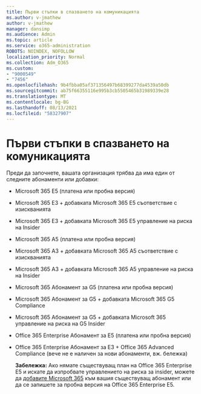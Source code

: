 ```yaml
---
title: Първи стъпки в спазването на комуникацията
ms.author: v-jmathew
author: v-jmathew
manager: dansimp
ms.audience: Admin
ms.topic: article
ms.service: o365-administration
ROBOTS: NOINDEX, NOFOLLOW
localization_priority: Normal
ms.collection: Adm_O365
ms.custom:
- "9000549"
- "7456"
ms.openlocfilehash: 9b4fbba05af371356497b68399277da4539a50db
ms.sourcegitcommit: ab75f66355116e995b3cb5505465b31989339e28
ms.translationtype: MT
ms.contentlocale: bg-BG
ms.lasthandoff: 08/13/2021
ms.locfileid: "58327907"
---
```

# <a name="get-started-with-communication-compliance"></a>Първи стъпки в спазването на комуникацията

Преди да започнете, вашата организация трябва да има един от следните абонаменти или добавки:

* Microsoft 365 E5 (платена или пробна версия)
* Microsoft 365 E3 + добавката Microsoft 365 E5 съответствие с изискванията
* Microsoft 365 E3 + добавката Microsoft 365 E5 управление на риска на Insider
* Microsoft 365 A5 (платена или пробна версия)
* Microsoft 365 A3 + добавката Microsoft 365 A5 съответствие с изискванията
* Microsoft 365 A3 + добавката Microsoft 365 A5 управление на риска на Insider
* Microsoft 365 Абонамент за G5 (платена или пробна версия)
* Microsoft 365 Абонамент за G5 + добавката Microsoft 365 G5 Compliance
* Microsoft 365 Абонамент за G5 + добавката Microsoft 365 управление на риска на G5 Insider
* Office 365 Enterprise Абонамент за E5 (платена или пробна версия)
* Office 365 Enterprise Абонамент за E3 + Office 365 Advanced Compliance (вече не е наличен за нови абонаменти, вж. бележка)

    **Забележка:** Ако нямате съществуващ план на Office 365 Enterprise E5 и искате да изпробвате управлението на риска за insider, можете да [добавите Microsoft 365](https://go.microsoft.com/fwlink/?linkid=2130508) към вашия съществуващ абонамент или да се запишете за пробна версия на Office 365 Enterprise E5.

